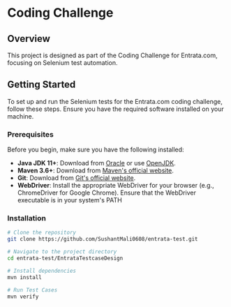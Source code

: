 # Coding Challenge

## Overview
This project is designed as part of the Coding Challenge for Entrata.com, focusing on Selenium test automation.

## Getting Started
To set up and run the Selenium tests for the Entrata.com coding challenge, follow these steps. Ensure you have the required software installed on your machine.

### Prerequisites
Before you begin, make sure you have the following installed:
- **Java JDK 11+**: Download from [Oracle](https://www.oracle.com/java/technologies/javase-jdk11-downloads.html) or use [OpenJDK](https://openjdk.java.net/install/).
- **Maven 3.6+**: Download from [Maven's official website](https://maven.apache.org/download.cgi).
- **Git**: Download from [Git's official website](https://git-scm.com/).
- **WebDriver**: Install the appropriate WebDriver for your browser (e.g., ChromeDriver for Google Chrome). Ensure that the WebDriver executable is in your system's PATH

### Installation
```bash
# Clone the repository
git clone https://github.com/SushantMali0608/entrata-test.git

# Navigate to the project directory
cd entrata-test/EntrataTestcaseDesign

# Install dependencies
mvn install

# Run Test Cases
mvn verify
